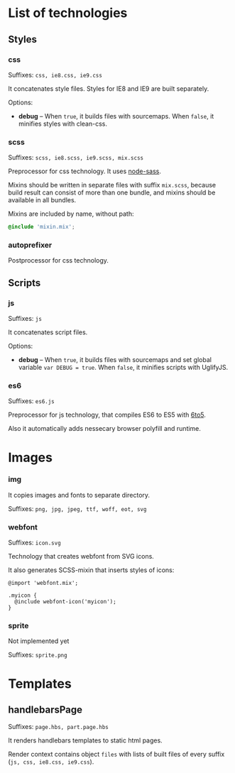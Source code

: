 # List of technologies

## Styles

### css

Suffixes: `css, ie8.css, ie9.css`

It concatenates style files.
Styles for IE8 and IE9 are built separately.

Options:

* **debug** &ndash; When `true`, it builds files with sourcemaps.
When `false`, it minifies styles with clean-css.

### scss

Suffixes: `scss, ie8.scss, ie9.scss, mix.scss`

Preprocessor for css technology.
It uses [node-sass](https://github.com/sass/node-sass).

Mixins should be written in separate files with suffix `mix.scss`,
because build result can consist of more than one bundle,
and mixins should be available in all bundles.

Mixins are included by name, without path:

```scss
@include 'mixin.mix';
```

### autoprefixer

Postprocessor for css technology.


## Scripts

### js

Suffixes: `js`

It concatenates script files.

Options:

* **debug** &ndash; When `true`, it builds files with sourcemaps
and set global variable `var DEBUG = true`.
When `false`, it minifies scripts with UglifyJS.

### es6

Suffixes: `es6.js`

Preprocessor for js technology, that compiles ES6 to ES5 with 
[6to5](https://6to5.org/).

Also it automatically adds nessecary browser polyfill and runtime.


# Images

### img

It copies images and fonts to separate directory.

Suffixes: `png, jpg, jpeg, ttf, woff, eot, svg`

### webfont

Suffixes: `icon.svg`

Technology that creates webfont from SVG icons.

It also generates SCSS-mixin that inserts styles of icons:

```
@import 'webfont.mix';

.myicon {
  @include webfont-icon('myicon');
}
```

### sprite

Not implemented yet

Suffixes: `sprite.png`


# Templates

## handlebarsPage

Suffixes: `page.hbs, part.page.hbs`

It renders handlebars templates to static html pages.

Render context contains object `files` with lists of built files
of every suffix (`js, css, ie8.css, ie9.css`).
